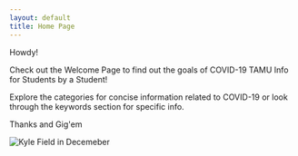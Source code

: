 ```yaml
---
layout: default
title: Home Page
---
```

Howdy!

Check out the Welcome Page to find out the goals of COVID-19 TAMU Info for Students by a Student!

Explore the categories for concise information related to COVID-19 or look through the keywords section for specific info.

Thanks and Gig'em

![Kyle Field in Decemeber](https://github.com/Camrynbl/camrynbl.github.io/blob/master/IMG_2941.jpg)
